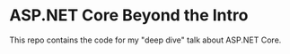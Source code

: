 # ASP.NET Core Beyond the Intro

This repo contains the code for my "deep dive" talk about ASP.NET Core.